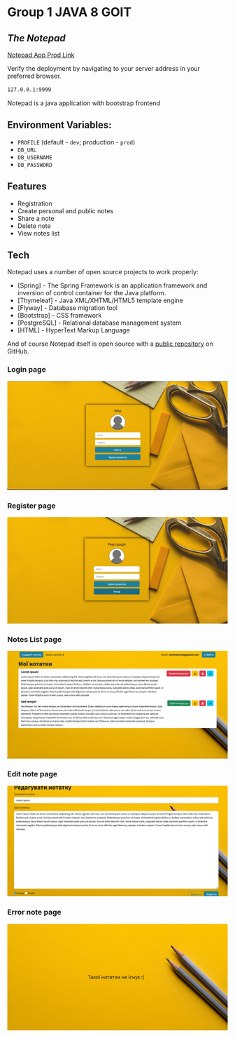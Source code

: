 # Group 1  JAVA 8 GOIT
## _The Notepad_

[Notepad App Prod Link ](https://notepad.ldv.com.ua/)

Verify the deployment by navigating to your server address in
your preferred browser.
```sh
127.0.0.1:9999
```

Notepad is a java application with bootstrap frontend
## Environment Variables:
- `PROFILE` (default - `dev`; production - `prod`)
- `DB_URL`
- `DB_USERNAME`
- `DB_PASSWORD`

## Features

- Registration
- Create personal and public notes
- Share a note
- Delete note
- View notes list



## Tech

Notepad uses a number of open source projects to work properly:

- [Spring] - The Spring Framework is an application framework and inversion of control container for the Java platform.
- [Thymeleaf] - Java XML/XHTML/HTML5 template engine
- [Flyway] - Database migration tool
- [Bootstrap] - CSS framework
- [PostgreSQL] - Relational database management system
- [HTML] - HyperText Markup Language


And of course Notepad itself is open source with a [public repository](https://github.com/hameleoncheg1/java_dev_notepad)
on GitHub.

### Login page

![login](./readme_img/login.png)

### Register page

![register](./readme_img/register.png)

### Notes List page
![list](./readme_img/list.png)

### Edit note page

![edit](./readme_img/edit.png)

### Error note page

![error](./readme_img/error.png)
